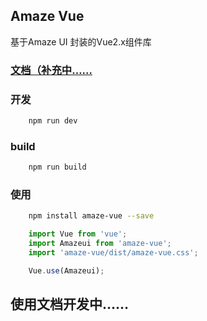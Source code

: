 ## Amaze Vue

基于Amaze UI 封装的Vue2.x组件库

### [文档（补充中……](https://sunshineji.github.io/amaze-vue-docs/)

### 开发
```bash
    npm run dev
```


### build
```bash
    npm run build
```

### 使用

```bash
    npm install amaze-vue --save
```

```js
	import Vue from 'vue';
	import Amazeui from 'amaze-vue';
	import 'amaze-vue/dist/amaze-vue.css';

	Vue.use(Amazeui);
```

## 使用文档开发中……